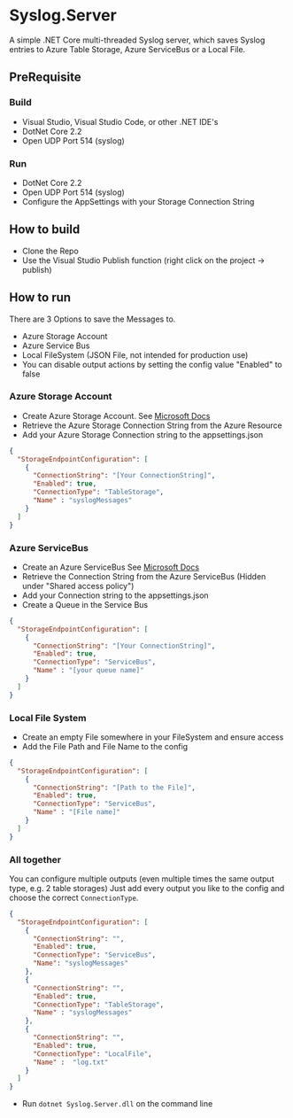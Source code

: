 # Syslog.Server

A simple .NET Core multi-threaded Syslog server, which saves Syslog entries to Azure Table Storage, Azure ServiceBus or a Local File.

## PreRequisite 

### Build
- Visual Studio, Visual Studio Code, or other .NET IDE's
- DotNet Core 2.2
- Open UDP Port 514 (syslog)

### Run
- DotNet Core 2.2
- Open UDP Port 514 (syslog)
- Configure the AppSettings with your Storage Connection String

## How to build
- Clone the Repo
- Use the Visual Studio Publish function (right click on the project -> publish)

## How to run

There are 3 Options to save the Messages to. 
- Azure Storage Account
- Azure Service Bus
- Local FileSystem (JSON File, not intended for production use)
- You can disable output actions by setting the config value "Enabled" to false

### Azure Storage Account

- Create Azure Storage Account. See [Microsoft Docs](https://docs.microsoft.com/en-us/azure/storage/common/storage-quickstart-create-account?tabs=azure-portal)
- Retrieve the Azure Storage Connection String from the Azure Resource
- Add your Azure Storage Connection string to the appsettings.json

```json
{
  "StorageEndpointConfiguration": [
    {
      "ConnectionString": "[Your ConnectionString]",
      "Enabled": true,
      "ConnectionType": "TableStorage",
      "Name" : "syslogMessages"
    }
  ]
}
```

### Azure ServiceBus

- Create an Azure ServiceBus See [Microsoft Docs](https://docs.microsoft.com/de-de/azure/service-bus-messaging/service-bus-quickstart-portal)
- Retrieve the Connection String from the Azure ServiceBus (Hidden under "Shared access policy")
- Add your Connection string to the appsettings.json
- Create a Queue in the Service Bus

```json
{
  "StorageEndpointConfiguration": [
    {
      "ConnectionString": "[Your ConnectionString]",
      "Enabled": true,
      "ConnectionType": "ServiceBus",
      "Name" : "[your queue name]"
    }
  ]
}
```

### Local File System

- Create an empty File somewhere in your FileSystem and ensure access
- Add the File Path and File Name to the config

```json
{
  "StorageEndpointConfiguration": [
    {
      "ConnectionString": "[Path to the File]",
      "Enabled": true,
      "ConnectionType": "ServiceBus",
      "Name" : "[File name]"
    }
  ]
}
```

### All together

You can configure multiple outputs (even multiple times the same output type, e.g. 2 table storages)
Just add every output you like to the config and choose the correct ```ConnectionType```.

```json
{
  "StorageEndpointConfiguration": [
    {
      "ConnectionString": "",
      "Enabled": true,
      "ConnectionType": "ServiceBus",
      "Name": "syslogMessages"
    },
    {
      "ConnectionString": "",
      "Enabled": true,
      "ConnectionType": "TableStorage",
      "Name" : "syslogMessages"
    },
    {
      "ConnectionString": "",
      "Enabled": true,
      "ConnectionType": "LocalFile",
      "Name" :  "log.txt"
    }
  ]
}
```

- Run ```dotnet Syslog.Server.dll``` on the command line
